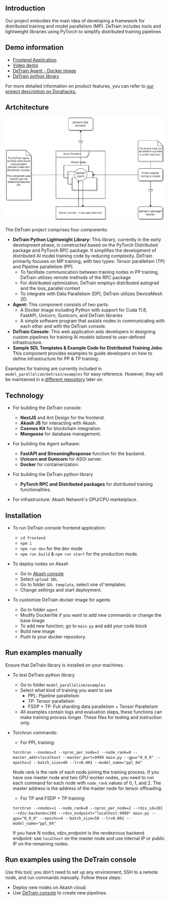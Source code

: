 ## Introduction

Our project embodies the main idea of developing a framework for distributed training and model parallelism (MP). DeTrain includes tools and lightweight libraries using PyTorch to simplify distributed training pipelines

## Demo information
- [Frontend Application](https://console-detrain.a2n.finance)
- [Video demo]()
- [DeTrain Agent - Docker image](https://hub.docker.com/r/a2nfinance/detrain-nodes)
- [DeTrain python library](https://pypi.org/project/detrain/)


For more detailed information on product features, you can refer to [our project description on Dorahacks.](https://dorahacks.io/buidl/12615)
## Artchitecture
![](frontend/public/docs/architecture.jpg)

The DeTrain project comprises four components:
- **DeTrain Python Lightweight Library:** This library, currently in the early development phase, is constructed based on the PyTorch Distributed package and PyTorch RPC package. It simplifies the development of distributed AI model training code by reducing complexity. DeTrain primarily focuses on MP training, with two types: Tensor parallelism (TP) and Pipeline parallelism (PP).
    - To facilitate communication between training nodes in PP training, DeTrain utilizes remote methods of the RPC package
    - For distributed optimization, DeTrain employs distributed autograd and the loss_parallel context
    - To integrate with Data Parallelism (DP), DeTrain utilizes DeviceMesh 2D.
- **Agent:** This component consists of two parts:
    - A Docker image including Python with support for Cuda 11.8, FastAPI, Uvicorn, Gunicorn, and DeTrain libraries
    - A simple software program that assists nodes in communicating with each other and with the DeTrain console.
- **DeTrain Console:** This web application aids developers in designing custom pipelines for training AI models tailored to user-defined infrastructure.
- **Sample SDL Templates & Example Code for Distributed Training Jobs:** This component provides examples to guide developers on how to define infrastructure for PP & TP training.

Examples for training are currently included in ```model_parallelism/detrain/examples``` for easy reference. However, they will be maintained in a [different repository](https://github.com/a2nfinance/detrain-example) later on.

## Technology
- For building the DeTrain console:
    - **NextJS** and Ant Design for the frontend.
    - **Akash JS** for interacting with Akash.
    - **Cosmos Kit** for blockchain integration.
    - **Mongoose** for database management.
- For building the Agent software:
    - **FastAPI and StreamingResponse** function for the backend.
    - **Uvicorn and Gunicorn** for ASGI server.
    - **Docker** for containerization.
- For building the DeTrain python library
    - **PyTorch RPC and Distributed packages** for distributed training functionalities.

- For infrastructure: Akash Network's GPU/CPU marketplace.

## Installation

- To run DeTrain console frontend application:
    - ```cd frontend```
    - ```npm i```
    - ```npm run dev``` for the dev mode
    - ```npm run build``` & ```npm run start``` for the production mode.

- To deploy nodes on Akash
    - Go to [Akash console](https://console.akash.network/new-deployment/)
    - Select ```upload SDL```
    - Go to folder ```SDL template```, select one of templates.
    - Change settings and start deployment.
- To customize DeTrain docker image for agents
    - Go to folder ```agent```
    - Modify Dockerfile if you want to add new commands or change the base image
    - To add new function, go to ```main.py``` and add your code block
    - Build new image
    - Push to your docker repository.
## Run examples manually
Ensure that DeTrain library is installed on your machines.

- To test DeTrain python library
    - Go to folder ```model_parallelism/examples```
    - Select what kind of training you want to see
        - PPL: Pipeline parallelism
        - TP: Tensor parallelism
        - FSDP + TP: Full sharding data parallelism + Tensor Parallelism
    - All examples contain logs and evaluation steps, these functions can make training process longer. These files for testing and instruction only.
- Torchrun commands:
    - For PPL training:
    ```
    torchrun --nnodes=3 --nproc_per_node=1 --node_rank=0 --master_addr=localhost --master_port=9999 main.py --gpu="0_0_0" --epochs=2 --batch_size=40 --lr=0.001 --model_name="ppl_04" 
    ``` 
   Node rank is the rank of each node joining the training process. If you have one master node and two GPU worker nodes, you need to run each command for each node with ```node_rank``` values of 0, 1, and 2. The master address is the address of the master node for tensor offloading.

    - For TP and FSDP + TP training:
    ```
    torchrun --nnodes=1 --node_rank=0 --nproc_per_node=2 --rdzv_id=101 --rdzv-backend=c10d --rdzv_endpoint="localhost:9999" main.py --gpu="0_0_0" --epochs=4 --batch_size=50 --lr=0.001 --model_name="ppl_04"
    ```

    If you have N nodes, rdzv_endpoint is the rendezvous backend endpoint: use ```localhost``` on the master node and use internal IP or public IP on the remaining nodes.

## Run examples using the DeTrain console
Use this tool; you don't need to set up any environment, SSH to a remote node, and run commands manually. Follow these steps:
- Deploy new nodes on Akash cloud.
- Use [DeTrain console](detrain-console.a2n.finance) to create new pipelines.












